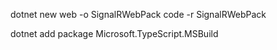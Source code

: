 dotnet new web -o SignalRWebPack
code -r SignalRWebPack

dotnet add package Microsoft.TypeScript.MSBuild

